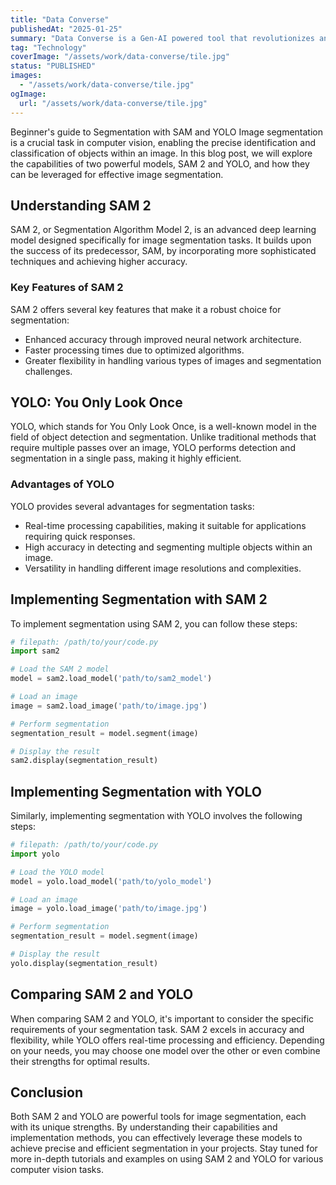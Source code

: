 ```yaml
---
title: "Data Converse"
publishedAt: "2025-01-25"
summary: "Data Converse is a Gen-AI powered tool that revolutionizes analytics by generating automated insights and real-time visualizations—all through a user-friendly interface."
tag: "Technology"
coverImage: "/assets/work/data-converse/tile.jpg"
status: "PUBLISHED"
images:
  - "/assets/work/data-converse/tile.jpg"
ogImage:
  url: "/assets/work/data-converse/tile.jpg"
---
```


Beginner's guide to Segmentation with SAM and YOLO
Image segmentation is a crucial task in computer vision, enabling the precise identification and classification of objects within an image. In this blog post, we will explore the capabilities of two powerful models, SAM 2 and YOLO, and how they can be leveraged for effective image segmentation.

## Understanding SAM 2

SAM 2, or Segmentation Algorithm Model 2, is an advanced deep learning model designed specifically for image segmentation tasks. It builds upon the success of its predecessor, SAM, by incorporating more sophisticated techniques and achieving higher accuracy.

### Key Features of SAM 2

SAM 2 offers several key features that make it a robust choice for segmentation:

- Enhanced accuracy through improved neural network architecture.
- Faster processing times due to optimized algorithms.
- Greater flexibility in handling various types of images and segmentation challenges.

## YOLO: You Only Look Once

YOLO, which stands for You Only Look Once, is a well-known model in the field of object detection and segmentation. Unlike traditional methods that require multiple passes over an image, YOLO performs detection and segmentation in a single pass, making it highly efficient.

### Advantages of YOLO

YOLO provides several advantages for segmentation tasks:

- Real-time processing capabilities, making it suitable for applications requiring quick responses.
- High accuracy in detecting and segmenting multiple objects within an image.
- Versatility in handling different image resolutions and complexities.

## Implementing Segmentation with SAM 2

To implement segmentation using SAM 2, you can follow these steps:
```python
# filepath: /path/to/your/code.py
import sam2

# Load the SAM 2 model
model = sam2.load_model('path/to/sam2_model')

# Load an image
image = sam2.load_image('path/to/image.jpg')

# Perform segmentation
segmentation_result = model.segment(image)

# Display the result
sam2.display(segmentation_result)
```

## Implementing Segmentation with YOLO

Similarly, implementing segmentation with YOLO involves the following steps:

```python
# filepath: /path/to/your/code.py
import yolo

# Load the YOLO model
model = yolo.load_model('path/to/yolo_model')

# Load an image
image = yolo.load_image('path/to/image.jpg')

# Perform segmentation
segmentation_result = model.segment(image)

# Display the result
yolo.display(segmentation_result)
```

## Comparing SAM 2 and YOLO

When comparing SAM 2 and YOLO, it's important to consider the specific requirements of your segmentation task. SAM 2 excels in accuracy and flexibility, while YOLO offers real-time processing and efficiency. Depending on your needs, you may choose one model over the other or even combine their strengths for optimal results.

## Conclusion

Both SAM 2 and YOLO are powerful tools for image segmentation, each with its unique strengths. By understanding their capabilities and implementation methods, you can effectively leverage these models to achieve precise and efficient segmentation in your projects. Stay tuned for more in-depth tutorials and examples on using SAM 2 and YOLO for various computer vision tasks.
